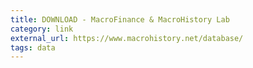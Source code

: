 ```yaml
---
title: DOWNLOAD - MacroFinance & MacroHistory Lab
category: link
external_url: https://www.macrohistory.net/database/
tags: data
---
```

